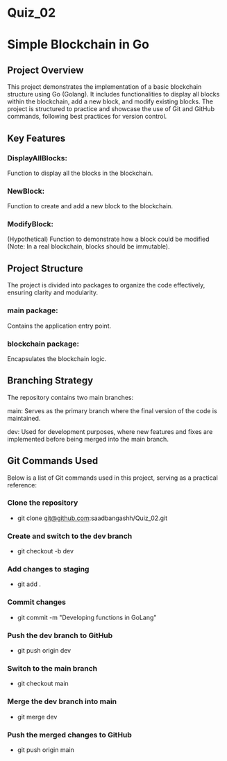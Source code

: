 # Quiz_02

# Simple Blockchain in Go
## Project Overview
This project demonstrates the implementation of a basic blockchain structure using Go (Golang). It includes functionalities to display all blocks within the blockchain, add a new block, and modify existing blocks. The project is structured to practice and showcase the use of Git and GitHub commands, following best practices for version control.

## Key Features
### DisplayAllBlocks: 
Function to display all the blocks in the blockchain.
### NewBlock: 
Function to create and add a new block to the blockchain.
### ModifyBlock: 
(Hypothetical) Function to demonstrate how a block could be modified (Note: In a real blockchain, blocks should be immutable).

## Project Structure
The project is divided into packages to organize the code effectively, ensuring clarity and modularity.

### main package: 
Contains the application entry point.

### blockchain package: 
Encapsulates the blockchain logic.

## Branching Strategy
The repository contains two main branches:

main: Serves as the primary branch where the final version of the code is maintained.

dev: Used for development purposes, where new features and fixes are implemented before being merged into the main branch.

## Git Commands Used
Below is a list of Git commands used in this project, serving as a practical reference:
### Clone the repository
- git clone git@github.com:saadbangashh/Quiz_02.git

### Create and switch to the dev branch
- git checkout -b dev

### Add changes to staging
- git add . 

### Commit changes
- git commit -m "Developing functions in GoLang"

### Push the dev branch to GitHub
- git push origin dev

### Switch to the main branch
- git checkout main

### Merge the dev branch into main
- git merge dev

### Push the merged changes to GitHub
- git push origin main
